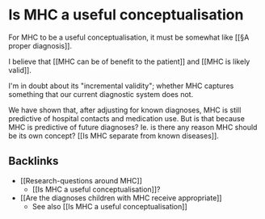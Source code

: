 # Is MHC a useful conceptualisation
For MHC to be a useful conceptualisation, it must be somewhat like [[§A proper diagnosis]].

I believe that [[MHC can be of benefit to the patient]] and
[[MHC is likely valid]].

I'm in doubt about its "incremental validity"; whether MHC captures something that our current diagnostic system does not.

We have shown that, after adjusting for known diagnoses, MHC is still predictive of hospital contacts and medication use. But is that because MHC is predictive of future diagnoses? Ie. is there any reason MHC should be its own concept? [[Is MHC separate from known diseases]].

## Backlinks
* [[Research-questions around MHC]]
	* [[Is MHC a useful conceptualisation]]?
* [[Are the diagnoses children with MHC receive appropriate]]
	* See also [[Is MHC a useful conceptualisation]]

<!-- #service -->

<!-- {BearID:3E8546F7-CB91-4B3F-9BFD-7A2800BA23F9-15756-0000130BC7C51C87} -->
